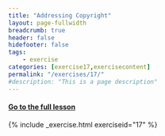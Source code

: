 ```yaml
---
title: "Addressing Copyright"
layout: page-fullwidth
breadcrumb: true
header: false
hidefooter: false
tags:
    - exercise
categories: [exercise17,exercisecontent]
permalink: "/exercises/17/"
#description: "This is a page description"
---
```

<h4><a href="{{ site.url }}{{ site.baseurl }}/modules/3/c">Go to the full lesson</a></h4>
{% include _exercise.html exerciseid="17" %}
